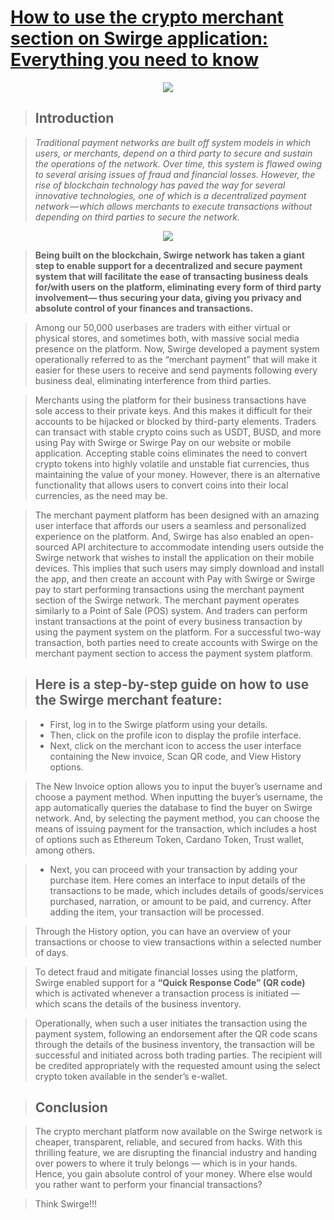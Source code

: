 # [How to use the crypto merchant section on Swirge application: Everything you need to know](https://swirgenetwork.medium.com/a-crypto-merchant-section-on-the-swirge-application-what-you-need-to-know-5e4065c5405f)
<p align="center">
  <img src="https://miro.medium.com/max/1400/1*C12Ik1dnkhFLgGdhFbgVCw@2x.webp" />
</p>

> ## Introduction

> *Traditional payment networks are built off system models in which users, or merchants, depend on a third party to secure and sustain the operations of the network. Over time, this system is flawed owing to several arising issues of fraud and financial losses. However, the rise of blockchain technology has paved the way for several innovative technologies, one of which is a decentralized payment network — which allows merchants to execute transactions without depending on third parties to secure the network.*

<p align="center">
  <img src="https://miro.medium.com/max/640/1*5llWFzHJi-WbTSVA5_uFrA@2x.webp" />
</p>

> **Being built on the blockchain, Swirge network has taken a giant step to enable support for a decentralized and secure payment system that will facilitate the ease of transacting business deals for/with users on the platform, eliminating every form of third party involvement— thus securing your data, giving you privacy and absolute control of your finances and transactions.**

> Among our 50,000 userbases are traders with either virtual or physical stores, and sometimes both, with massive social media presence on the platform. Now, Swirge developed a payment system operationally referred to as the “merchant payment” that will make it easier for these users to receive and send payments following every business deal, eliminating interference from third parties.

> Merchants using the platform for their business transactions have sole access to their private keys. And this makes it difficult for their accounts to be hijacked or blocked by third-party elements. Traders can transact with stable crypto coins such as USDT, BUSD, and more using Pay with Swirge or Swirge Pay on our website or mobile application. Accepting stable coins eliminates the need to convert crypto tokens into highly volatile and unstable fiat currencies, thus maintaining the value of your money. However, there is an alternative functionality that allows users to convert coins into their local currencies, as the need may be.

> The merchant payment platform has been designed with an amazing user interface that affords our users a seamless and personalized experience on the platform. And, Swirge has also enabled an open-sourced API architecture to accommodate intending users outside the Swirge network that wishes to install the application on their mobile devices. This implies that such users may simply download and install the app, and then create an account with Pay with Swirge or Swirge pay to start performing transactions using the merchant payment section of the Swirge network.
The merchant payment operates similarly to a Point of Sale (POS) system. And traders can perform instant transactions at the point of every business transaction by using the payment system on the platform. For a successful two-way transaction, both parties need to create accounts with Swirge on the merchant payment section to access the payment system platform.

> ## Here is a step-by-step guide on how to use the Swirge merchant feature:

> - First, log in to the Swirge platform using your details.
> - Then, click on the profile icon to display the profile interface.
> - Next, click on the merchant icon to access the user interface containing the New invoice, Scan QR code, and View History options. 

>   The New Invoice option allows you to input the buyer’s username and choose a payment method. When inputting the buyer’s username, the app automatically queries the database to find the buyer on Swirge network.
>  And, by selecting the payment method, you can choose the means of issuing payment for the transaction, which includes a host of options such as Ethereum Token, Cardano Token, Trust wallet, among others.

> - Next, you can proceed with your transaction by adding your purchase item. Here comes an interface to input details of the transactions to be made, which includes details of goods/services purchased, narration, or amount to be paid, and currency. After adding the item, your transaction will be processed.

>  Through the History option, you can have an overview of your transactions or choose to view transactions within a selected number of days.

> To detect fraud and mitigate financial losses using the platform, Swirge enabled support for a **“Quick Response Code” (QR code)** which is activated whenever a transaction process is initiated — which scans the details of the business inventory. 

> Operationally, when such a user initiates the transaction using the payment system, following an endorsement after the QR code scans through the details of the business inventory, the transaction will be successful and initiated across both trading parties. The recipient will be credited appropriately with the requested amount using the select crypto token available in the sender’s e-wallet.

> ## Conclusion

> The crypto merchant platform now available on the Swirge network is cheaper, transparent, reliable, and secured from hacks. With this thrilling feature, we are disrupting the financial industry and handing over powers to where it truly belongs — which is in your hands. Hence, you gain absolute control of your money. Where else would you rather want to perform your financial transactions?

> Think Swirge!!!
